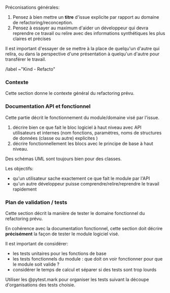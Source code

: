 Préconisations générales:
1. Pensez à bien mettre un **titre** d'issue explicite par rapport au domaine de refactoring/reconception. 
2. Pensez à essayer au maximum d'aider un développeur qui devra reprendre ce travail ou relire avec des informations synthétiques les plus claires et précises

Il est important d'essayer de se mettre à la place de quelqu'un d'autre qui relira, ou dans la perspective d'une présentation à quelqu'un d'autre pour transférer le travail. 

/label ~"Kind - Refacto"

### Contexte 
Cette section donne le contexte général du refactoring prévu. 

### Documentation API et fonctionnel

Cette partie décrit le fonctionnement du module/domaine visé par l'issue. 

1. décrire bien ce que fait le bloc logiciel à haut niveau avec API utilisateurs et internes (nom fonctions, paramètres, noms de structures de données (classe ou autre) explicites )
2. décrire fonctionnellement les blocs avec le principe de base à haut niveau. 

Des schémas UML sont toujours bien pour des classes. 

Les objectifs: 
- qu'un utilisateur sache exactement ce que fait le module par l'API
- qu'un autre développeur puisse comprendre/relire/reprendre le travail rapidement 

### Plan de validation / tests 

Cette section décrit la manière de tester le domaine fonctionnel du refactoring prévu. 

En cohérence avec la documentation fonctionnel, cette section doit décrire **précisément** la façon de tester le module logiciel visé. 

Il est important de considérer: 
- les tests unitaires pour les fonctions de base
- les tests fonctionnels du  module : que doit on voir fonctionner pour que le module soit valide ? 
- considérer le temps de calcul et séparer si des tests sont trop lourds 

Utiliser les @pytest.mark pour organiser les tests suivant la découpe d'organisations des tests choisie. 
